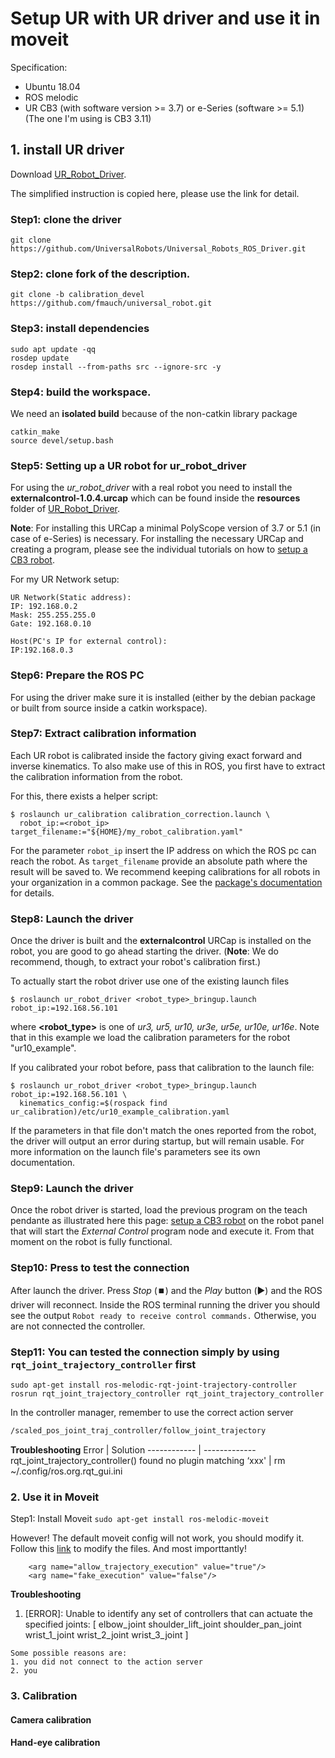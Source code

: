 # Setup UR with UR driver and use it in moveit
Specification:
* Ubuntu 18.04 
* ROS melodic
* UR CB3 (with software version >= 3.7) or e-Series (software >= 5.1)  (The one I'm using is CB3 3.11)

## 1. install UR driver
Download [UR_Robot_Driver](https://github.com/UniversalRobots/Universal_Robots_ROS_Driver).

The simplified instruction is copied here, please use the link for detail.

### Step1: clone the driver  

```git clone https://github.com/UniversalRobots/Universal_Robots_ROS_Driver.git```

### Step2: clone fork of the description. 

```git clone -b calibration_devel https://github.com/fmauch/universal_robot.git```

### Step3: install dependencies
```
sudo apt update -qq
rosdep update
rosdep install --from-paths src --ignore-src -y
```
### Step4: build the workspace. 
We need an **isolated build** because of the non-catkin library package  
```
catkin_make
source devel/setup.bash
```

### Step5: Setting up a UR robot for ur_robot_driver
For using the *ur_robot_driver* with a real robot you need to install the
**externalcontrol-1.0.4.urcap** which can be found inside the **resources** folder of [UR_Robot_Driver](https://github.com/UniversalRobots/Universal_Robots_ROS_Driver).

**Note**: For installing this URCap a minimal PolyScope version of 3.7 or 5.1 (in case of e-Series) is
necessary. For installing the necessary URCap and creating a program, please see the individual tutorials on
how to [setup a CB3 robot](https://github.com/UniversalRobots/Universal_Robots_ROS_Driver/ur_robot_driver/doc/install_urcap_cb3.md).

For my UR Network setup:
```
UR Network(Static address):
IP: 192.168.0.2
Mask: 255.255.255.0
Gate: 192.168.0.10

Host(PC's IP for external control):
IP:192.168.0.3
```

### Step6: Prepare the ROS PC
For using the driver make sure it is installed (either by the debian package or built from source
inside a catkin workspace).

### Step7: Extract calibration information
Each UR robot is calibrated inside the factory giving exact forward and inverse kinematics. To also
make use of this in ROS, you first have to extract the calibration information from the robot.

For this, there exists a helper script:

    $ roslaunch ur_calibration calibration_correction.launch \
      robot_ip:=<robot_ip> target_filename:="${HOME}/my_robot_calibration.yaml"

For the parameter `robot_ip` insert the IP address on which the ROS pc can reach the robot. As
`target_filename` provide an absolute path where the result will be saved to.
We recommend keeping calibrations for all robots in your organization in a common package. See the
[package's documentation](https://github.com/UniversalRobots/Universal_Robots_ROS_Driver/ur_calibration/README.md) for details.

### Step8: Launch the driver
Once the driver is built and the **externalcontrol** URCap is installed on the
robot, you are good to go ahead starting the driver. (**Note**: We do recommend, though, to extract your robot's
calibration first.)

To actually start the robot driver use one of the existing launch files

    $ roslaunch ur_robot_driver <robot_type>_bringup.launch robot_ip:=192.168.56.101

where **<robot_type>** is one of *ur3, ur5, ur10, ur3e, ur5e, ur10e, ur16e*. Note that in this example we
load the calibration parameters for the robot "ur10_example".

If you calibrated your robot before, pass that calibration to the launch file:

    $ roslaunch ur_robot_driver <robot_type>_bringup.launch robot_ip:=192.168.56.101 \
      kinematics_config:=$(rospack find ur_calibration)/etc/ur10_example_calibration.yaml

If the parameters in that file don't match the ones reported from the robot, the driver will output
an error during startup, but will remain usable.
For more information on the launch file's parameters see its own documentation.

### Step9: Launch the driver
Once the robot driver is started, load the previous program on the teach pendante as illustrated here this page: [setup a CB3 robot](https://github.com/UniversalRobots/Universal_Robots_ROS_Driver/ur_robot_driver/doc/install_urcap_cb3.md)
on the robot panel that will start the *External Control* program node and execute it.
From that moment on the robot is fully functional. 

### Step10: Press to test the connection

After launch the driver. Press *Stop* (:stop_button:) and the *Play* button (:arrow_forward:) and the ROS driver will reconnect.
Inside the ROS terminal running the driver you should see the output ```Robot ready to receive control commands.```
Otherwise, you are not connected the controller.

### Step11: You can tested the connection simply by using ```rqt_joint_trajectory_controller``` first
```
sudo apt-get install ros-melodic-rqt-joint-trajectory-controller
rosrun rqt_joint_trajectory_controller rqt_joint_trajectory_controller
```
In the controller manager, remember to use the correct action server

```bash
/scaled_pos_joint_traj_controller/follow_joint_trajectory
```

**Troubleshooting**
Error | Solution
------------ | -------------
rqt_joint_trajectory_controller() found no plugin matching ‘xxx' | rm ~/.config/ros.org.rqt_gui.ini



### 2. Use it in Moveit
Step1: Install Moveit
```sudo apt-get install ros-melodic-moveit```

However! The default moveit config will not work, you should modify it.
Follow this [link](https://www.it610.com/article/1296087580391055360.htm) to modify the files.
And most importtantly! 
```
    <arg name="allow_trajectory_execution" value="true"/>
    <arg name="fake_execution" value="false"/>
 ```
 **Troubleshooting**
 1. [ERROR]: Unable to identify any set of controllers that can actuate the specified joints: [ elbow_joint shoulder_lift_joint shoulder_pan_joint wrist_1_joint wrist_2_joint wrist_3_joint ] 
```
Some possible reasons are: 
1. you did not connect to the action server 
2. you 
```

### 3. Calibration

#### Camera calibration
#### Hand-eye calibration




